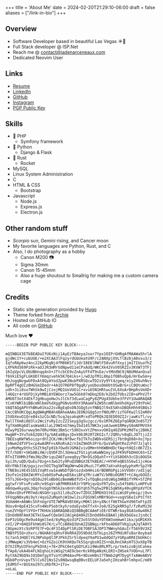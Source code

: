 +++
title = 'About Me'
date = 2024-02-20T21:29:10-06:00
draft = false
aliases = ["/link-in-bio"]
+++
## Overview
- Software Developer based in beautiful Las Vegas ☀️🌵
- Full Stack developer @ ISP.Net
- Reach me @ contact@jadenarceneaux.com
- Dedicated Neovim User

## Links
- [Resume](/Resume.pdf)
- [LinkedIn](https://www.linkedin.com/in/jaden-arceneaux/)
- [GitHub](https://github.com/jadens-arc)
- [Instagram](https://instagram.com/jaden.svg)
- [PGP Public Key](https://keys.openpgp.org/vks/v1/by-fingerprint/AC34D646B6DACBC1804A8EB0E349190839CE77CD)

## Skills
- 🐘 PHP 
  - Symfony framework
- 🐍 Python
  - Django & Flask
- 🦀 Rust
  - Rocket
- MySQL
- Linux System Administration
- C
- HTML & CSS
  - Bootstrap
- Javascript
  - Node.js
  - Express.js
  - Electron.js


## Other random stuff
- *Scorpio* sun, Gemini rising, and Cancer moon
- My favorite languages are Python, Rust, and C
- Also, I do photography as a hobby
  - Canon M200 📷
  - Sigma 30mm
  - Canon 15-45mm
  - Also a huge shoutout to Smallrig for making me a custom camera cage


## Credits
- Static site generation provided by [Hugo](https://gohugo.io)
- Theme forked from [Archie](https://github.com/authul/archie)
- Hosted on GitHub IO
- All code on [GitHub](https://github.com/jadens-arc/jadens-arc.github.io)

Much love ❤️


```
-----BEGIN PGP PUBLIC KEY BLOCK-----

mQINBGX3ETkBEADaIfU6zNii1AyEzTBAeyaJsor7Ypx1OIPrGHRqAfMAAWa5hrlA
gjdWc1Y+cubUUE/+e2XCAA3lFqzyrdGbUeatU9F/c2ANXpjXVLTlBzbjA0xsu3/z
IqfoRAp6wz4nc22kpMGqNj4fM86K5fiJdrI8E6lRWlF58vuRfXxyijm1TIUuafhZ
LXPkRd569PzRk+aOJJR3mMrUdNpwd11eCPxAUQ/WKCXk42VxV0SRZIv3KVW73TFj
16IqVpcVLObUBHnqq4nV+JTtcbCE9vZnAyUfFdT9sEe/vtMVdNC9jN8UMdanQvat
f6VkiE5gFLGKUDlY6mqzvehk5K7Q4iks+j/wDJpTM1L86p1fOBhxQp6/HrEwSm+y
HhJogqNvgwUFDxAt8QyAYodZpwK3NubPXRSQcwTD2sVy9Yt4zgeq/eiyZ46uhNvs
DpRPT4gOIz0HGSmIDedr+4A1O7R6P8f9gqR/yoUbosDmUbtOSwBrG+iC0QtuWxc7
udh+3ii8so7WhSk0wIjCzojMQ1UoVUOiC+xvi65N1HRtwuIVL6XoArBHpRsVmXD+
l46Qzr4rUGFDjXyhMBiAYEWUorz7aw5Gbk07mDbq2E0/k2bOZfUbs2IB+aPhV2Tr
AMU8T3otX4EkfJgHbugoHwJsJlCkf3dLwaCagPy8ZPUg45Ubhe3fFVY1UwARAQAB
tCxKYWRlbiBBcmNlbmVhdXggPGNvbnRhY3RAamFkZW5hcmNlbmVhdXguY29tPokC
VAQTAQgAPhYhBKw01ka22svBgEqOsONJGQg5znfNBQJl9xE5AhsDBQkHhh9SBQsJ
CAcCBhUKCQgLAgQWAgMBAh4BAheAAAoJEONJGQg5znfNOLMP/izTGFKw2lSImR0V
25XbXeuO1Qre84sSzCGcND/5cqJqsakqkMrxdToPRQkJQ3EDO9ZI2rjawKsTl/vy
RwllTXm8i8O3lx2WciYvRyIzcZZISeyg3g5ujgcz/6x1M7KZ6EpfqGNQK3n8ST2Y
fgfXm0Kq68lasWam8ilaL29WInG7mmyIbd14S7NK3xjoAJweH1RMeyS0oNFMVVX4
HIwyPQI6urwwy9m7ORuYKWz3BmScr5dH3xxVtZPmnxvOHIq4OZUPKzMdTej2BHkZ
HwgWF+3YuTokG2Q9Jfg/bAEa8BgvjDxk9b3R20TZKGIcf/2QRh/n8qELJO7tjzZJ
7BEEsqKWfWSoizprdhlZCK/HKcNf8wcfbITkTuIWDkvGERSjj7bt0qD88+XojYpz
jkNwm2dfVF5xcp4wAdRFnsARoRsA2/nImZ9mOh3Prb/QuVaRqHtRoZzPd7Jzjqt1
iyvMoMqyOthc5XZt9qTp01b7OwdVJGMAIvivDMm+hhKWBHdDcfAg+h9QIc8K7ZIs
TCf/hO0r+SKbABiXW/cQVDFZhl3GHeaZfGtigtoKwWW1myjpJFK9VFbDH4C6S+IZ
RTnITXHMh3fWo3NzZNriquZA6Tyoeq0yyTN+DSzDQahT++YiXS8O6h3cCDi0OG5k
Syi3h/uQD/QuEu78zg+n3wG2ty9PuQINBGX3ETkBEAC/+HYHFeQBS5S6wI1jcHoe
HXrFNk3lW/pgujzvchOITbgSWTWqOW+wDAiMuzL7faMX7aX+ahkqdyphxMr5p2YB
tTNE8oi9E451b5IVqRtvw1eaWGDfQbtozdxbHHsi6rBDBRGPgiikVVb0r/xdIjqC
IbzFe1nI0AIWcMYsIebOSoPwAyeD5AxiBFq7RriuW7V/bM8sOGRRT+tC4qz6OUIc
Y5TsJ66+OgrnDI0u29loBb0GzBemWBdfU5+IvTQqBoznOiWGg3HRB1fYPK+STZPd
ggtwfrVFsvPzx8h/e9SqVraBfM0RkkR3rY9PbjqvQsFRTyOsju54fb80/LoHPFu9
m6Uqw4kyqGL3QqrhsGgbYNSk2es0nVrdGYqh57hg5w2PBi5qW5Ky40vgNYpXVfCK
3U8ecQhvFPM7mdcNSGHrigs51lz8uZCevTZDSCZ0MEKO1t6IiLWiOFyHeip/jOvn
VFUqpN0xyNi9yY/4qsGZuMqehjW1bwl2siFQSVWlnMBY9Gd++vogVSKeIsPtCfXt
3UXmHH+A6WKcShFnUgrUTE7WPRAVBt6KycM0Kl16+yXNctf86ThGwYd96TeFtpZE
9Uxv8+8pE415cvFn4WsPSobtkyh/odaEyvbGTfxX+Jo8/E25gkRR5g7/fzRxM13U
nueZVYOpYlVYU+fTKHUe1QARAQABiQI8BBgBCAAmFiEErDTWRrbay8GASo6w40kZ
CDnOd80FAmX3ETkCGwwFCQeGH1IACgkQ40kZCDnOd80xEBAAlj8bXbGEezJjnOcI
EeP3zGOgcRe9u44gml5ed/8yMqyQzd1PZ3o5StOduYOT6W3xmmwml1kx/pGM1KXh
xVI/2P+6HQSFkhWs8S7KrLvTCsB8kQ3UnAZZGBNgirkFho4D60TVKg1yAJqTA0Y5
C8GpmzXtc9zRPfE7F+Qc4F3I4DpPlSRiDE7OBFSAJOP37NWnyhGAuIrf56h9V3XZ
fNBtP55Q+zhxrc/NGHA6tq9hvF8kRR4ZO59DddJbTkLps26ZYMdiNTsBar8oybad
5i7an5JHQElYGJNPobpQl3PJPkhZSr5ldpeqY9aPU1w4dQd7yYGRpaRREIbUHkCc
cJMWwpW/s3Vb4eC+OzYGZoiCK9VXKQo7k5SqrgbsHIZS+nQLHnCHAsHTS3xX8pTB
D7XJIMyU3FknyPkDVAj+76+ZPkC0etgGQYLKiz9Wu8RLMTLrp/tm4izoBjUCahmx
TfAp8/ukA4b4FLNIqhoLhiWSq2tAE9cberKckR0pANzKLERI+ZHSek7VOU+uL7Pl
RytXAZ9bQ9x1O1DmfgyXTvoYCUM4AavP6+9DzeH8n27TNmb2qM7DygY7xAWeABVV
HGb8PznVvpvT5lCvO21NsSZs8NQwsqBq0BvcEELUFJa5ehjIHzahB+lmhpxC/m89
jEdMSf+r8USXe297czRbfRJ+1Ts=
=oLaL
-----END PGP PUBLIC KEY BLOCK-----
```

